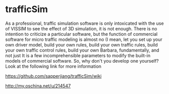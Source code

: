 # trafficSim
As a professional, traffic simulation software is only intoxicated with the use of VISSIM to see the effect of 3D simulation, it is not enough. There is no intention to criticize a particular software, but the function of commercial software for micro traffic modeling is almost no (I mean, let you set up your own driver model, build your own rules, build your own traffic rules, build your own traffic control rules, build your own Barbara, fundamentally, and not just It is a few incomprehensible parameters to modify the built-in models of commercial software. So, why don't you develop one yourself? Look at the following link for more information

https://github.com/sapperjiang/trafficSim/wiki

http://my.oschina.net/u/214547
